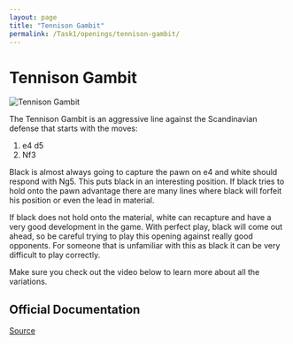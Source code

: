 ```yaml
---
layout: page
title: "Tennison Gambit"
permalink: /Task1/openings/tennison-gambit/
---
```

# Tennison Gambit


![Tennison Gambit](/tennison-gambit.jpg)


The Tennison Gambit is an aggressive line against the Scandinavian defense that starts with the moves:

1. e4 d5
2. Nf3

Black is almost always going to capture the pawn on e4 and white should respond with Ng5. This puts black in an interesting position. If black tries to hold onto the pawn advantage there are many lines where black will forfeit his position or even the lead in material.

If black does not hold onto the material, white can recapture and have a very good development in the game. With perfect play, black will come out ahead, so be careful trying to play this opening against really good opponents. For someone that is unfamiliar with this as black it can be very difficult to play correctly.

Make sure you check out the video below to learn more about all the variations.







## Official Documentation
[Source](https://www.thechesswebsite.com/tennison-gambit/)

